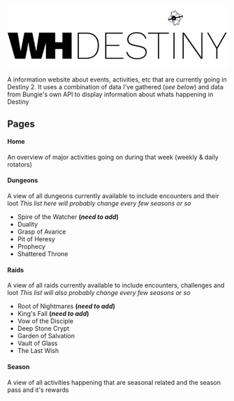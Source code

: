 ![Logo](./src/assets/logo-white.png)

A information website about events, activities, etc that are currently going in Destiny 2. It uses a combination of data I've gathered (*see below*) and data from Bungie's own API to display information about whats happening in Destiny


## Pages
#### Home
An overview of major activities going on during that week (weekly & daily rotators)
#### Dungeons 
A view of all dungeons currently available to include encounters and their loot
*This list here will probably change every few seasons or so*
- Spire of the Watcher **(*need to add*)**
- Duality
- Grasp of Avarice
- Pit of Heresy
- Prophecy
- Shattered Throne
  
#### Raids
A view of all raids currently available to include encounters, challenges and loot
*This list will also probably change every few seasons or so*
- Root of Nightmares **(*need to add*)**
- King's Fall **(*need to add*)**
- Vow of the Disciple
- Deep Stone Crypt
- Garden of Salvation
- Vault of Glass
- The Last Wish

#### Season
A view of all activities happening that are seasonal related and the season pass and it's rewards
